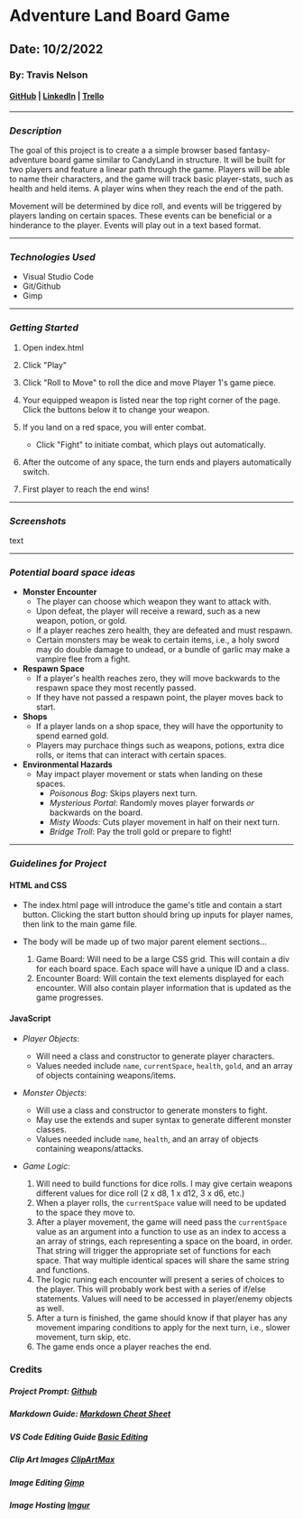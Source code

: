 # Adventure Land Board Game

## Date: 10/2/2022

### By: Travis Nelson

#### [GitHub](https://github.com/tnel91/Travis-Adventure-BoardGame) | [LinkedIn](https://www.linkedin.com/in/tnelson2013/) | [Trello](https://trello.com/b/41uYwWHy/travis-adventureland-boardgame)

---

### **_Description_**

The goal of this project is to create a a simple browser based fantasy-adventure board game similar to CandyLand in structure. It will be built for two players and feature a linear path through the game. Players will be able to name their characters, and the game will track basic player-stats, such as health and held items. A player wins when they reach the end of the path.

Movement will be determined by dice roll, and events will be triggered by players landing on certain spaces. These events can be beneficial or a hinderance to the player. Events will play out in a text based format.

---

### **_Technologies Used_**

- Visual Studio Code
- Git/Github
- Gimp

---

### **_Getting Started_**

1. Open index.html
2. Click "Play"
3. Click "Roll to Move" to roll the dice and move Player 1's game piece.
4. Your equipped weapon is listed near the top right corner of the page. Click the buttons below it to change your weapon.
5. If you land on a red space, you will enter combat.

   - Click "Fight" to initiate combat, which plays out automatically.

6. After the outcome of any space, the turn ends and players automatically switch.
7. First player to reach the end wins!

---

### **_Screenshots_**

text

---

### **_Potential board space ideas_**

- **Monster Encounter**
  - The player can choose which weapon they want to attack with.
  - Upon defeat, the player will receive a reward, such as a new weapon, potion, or gold.
  - If a player reaches zero health, they are defeated and must respawn.
  - Certain monsters may be weak to certain items, i.e., a holy sword may do double damage to undead, or a bundle of garlic may make a vampire flee from a fight.
- **Respawn Space**
  - If a player's health reaches zero, they will move backwards to the respawn space they most recently passed.
  - If they have not passed a respawn point, the player moves back to start.
- **Shops**
  - If a player lands on a shop space, they will have the opportunity to spend earned gold.
  - Players may purchace things such as weapons, potions, extra dice rolls, or items that can interact with certain spaces.
- **Environmental Hazards**
  - May impact player movement or stats when landing on these spaces.
    - _Poisonous Bog_: Skips players next turn.
    - _Mysterious Portal_: Randomly moves player forwards _or_ backwards on the board.
    - _Misty Woods_: Cuts player movement in half on their next turn.
    - _Bridge Troll_: Pay the troll gold or prepare to fight!

---

### **_Guidelines for Project_**

#### **HTML and CSS**

- The index.html page will introduce the game's title and contain a start button. Clicking the start button should bring up inputs for player names, then link to the main game file.

- The body will be made up of two major parent element sections...
  1. Game Board: Will need to be a large CSS grid. This will contain a div for each board space. Each space will have a unique ID and a class.
  2. Encounter Board: Will contain the text elements displayed for each encounter. Will also contain player information that is updated as the game progresses.

#### **JavaScript**

- _Player Objects_:

  - Will need a class and constructor to generate player characters.
  - Values needed include `name`, `currentSpace`, `health`, `gold`, and an array of objects containing weapons/items.

- _Monster Objects_:

  - Will use a class and constructor to generate monsters to fight.
  - May use the extends and super syntax to generate different monster classes.
  - Values needed include `name`, `health`, and an array of objects containing weapons/attacks.

- _Game Logic_:

  1.  Will need to build functions for dice rolls. I may give certain weapons different values for dice roll (2 x d8, 1 x d12, 3 x d6, etc.)
  2.  When a player rolls, the `currentSpace` value will need to be updated to the space they move to.
  3.  After a player movement, the game will need pass the `currentSpace` value as an argument into a function to use as an index to access a an array of strings, each representing a space on the board, in order. That string will trigger the appropriate set of functions for each space. That way multiple identical spaces will share the same string and functions.
  4.  The logic runing each encounter will present a series of choices to the player. This will probably work best with a series of if/else statements. Values will need to be accessed in player/enemy objects as well.
  5.  After a turn is finished, the game should know if that player has any movement imparing conditions to apply for the next turn, i.e., slower movement, turn skip, etc.
  6.  The game ends once a player reaches the end.

### Credits

##### Project Prompt: [Github](https://github.com/SEI-R-9-19/u1_project_prompt)

##### Markdown Guide: [Markdown Cheat Sheet](https://www.markdownguide.org/cheat-sheet/)

##### VS Code Editing Guide [Basic Editing](https://code.visualstudio.com/docs/editor/codebasics)

##### Clip Art Images [ClipArtMax](https://www.clipartmax.com/)

##### Image Editing [Gimp](https://www.gimp.org/)

##### Image Hosting [Imgur](https://imgur.com/)
